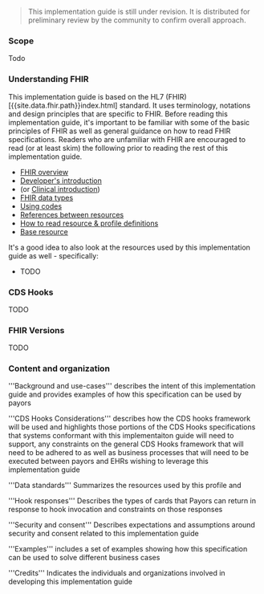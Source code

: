 <blockquote class="stu-note">
This implementation guide is still under revision.  It is distributed for preliminary review by the community to confirm overall approach.
</blockquote>

### Scope
Todo

### Understanding FHIR

This implementation guide is based on the HL7 (FHIR)[{{site.data.fhir.path}}index.html] standard.  It uses terminology, notations and design principles that are
specific to FHIR.  Before reading this implementation guide, it's important to be familiar with some of the basic principles of FHIR as well
as general guidance on how to read FHIR specifications.  Readers who are unfamiliar with FHIR are encouraged to read (or at least skim) the following
prior to reading the rest of this implementation guide.

* [FHIR overview]({{site.data.fhir.path}}overview.html)
* [Developer's introduction]({{site.data.fhir.path}}overview-dev.html)
* (or [Clinical introduction]({{site.data.fhir.path}}overview-clinical.html))
* [FHIR data types]({{site.data.fhir.path}}datatypes.html)
* [Using codes]({{site.data.fhir.path}}terminologies.html)
* [References between resources]({{site.data.fhir.path}}references.html)
* [How to read resource & profile definitions]({{site.data.fhir.path}}formats.html)
* [Base resource]({{site.data.fhir.path}}resource.html)

It's a good idea to also look at the resources used by this implementation guide as well - specifically:
* TODO

### CDS Hooks

TODO

### FHIR Versions

TODO

### Content and organization

'''Background and use-cases''' describes the intent of this implementation guide and provides examples of how this specification can be used by payors

'''CDS Hooks Considerations''' describes how the CDS hooks framework will be used and highlights those portions of the CDS Hooks specifications that systems conformant with this implementaiton guide will need to support, any constraints on the general CDS Hooks framework that will need to be adhered to as well as business processes that will need to be executed between payors and EHRs wishing to leverage this implementation guide

'''Data standards''' Summarizes the resources used by this profile and 

'''Hook responses''' Describes the types of cards that Payors can return in response to hook invocation and constraints on those responses

'''Security and consent''' Describes expectations and assumptions around security and consent related to this implementation guide

'''Examples''' includes a set of examples showing how this specification can be used to solve different business cases

'''Credits''' Indicates the individuals and organizations involved in developing this implementation guide

